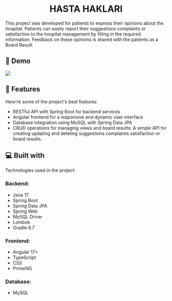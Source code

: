<h1 align="center" id="title">HASTA HAKLARI</h1>

<p id="description">This project was developed for patients to express their opinions about the hospital. Patients can easily report their suggestions complaints or satisfaction to the hospital management by filling in the required information. Feedback on these opinions is shared with the patients as a Board Result.</p>


<h2>🚀 Demo</h2>

![](https://github.com/ibugra/HastaHaklari/blob/main/project%20demo/HastaHaklari.gif)


<h2>🧐 Features</h2>

Here're some of the project's best features:

*   RESTful API with Spring Boot for backend services
*   Angular frontend for a responsive and dynamic user interface
*   Database integration using MySQL with Spring Data JPA
*   CRUD operations for managing views and board results: A simple API for creating updating and deleting suggestions complaints satisfaction or board results.

  
  
<h2>💻 Built with</h2>

Technologies used in the project:

### Backend:
*   Java 17
*   Spring Boot
*   Spring Data JPA
*   Spring Web
*   MySQL Driver
*   Lombok
*   Gradle 8.7

### Frontend:
*   Angular 17+
*   TypeScript
*   CSS
*   PrimeNG

### Database:
*   MySQL



